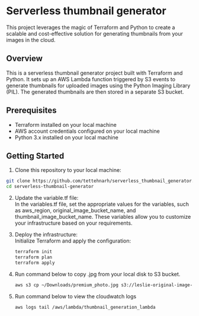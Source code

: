# Serverless thumbnail generator

This project leverages the magic of Terraform and Python to create a scalable and cost-effective solution for generating thumbnails from your images in the cloud.

## Overview

This is a serverless thumbnail generator project built with Terraform and Python. It sets up an AWS Lambda function triggered by S3 events to generate thumbnails for uploaded images using the Python Imaging Library (PIL). The generated thumbnails are then stored in a separate S3 bucket.

## Prerequisites

- Terraform installed on your local machine
- AWS account credentials configured on your local machine
- Python 3.x installed on your local machine

## Getting Started

1. Clone this repository to your local machine:

```bash
git clone https://github.com/tettehnarh/serverless_thumbnail_generator.git
cd serverless-thumbnail-generator
```

2. Update the variable.tf file:<br/>
   In the variables.tf file, set the appropriate values for the variables, such as aws_region, original_image_bucket_name, and thumbnail_image_bucket_name.
   These variables allow you to customize your infrastructure based on your requirements.

3. Deploy the infrastructure:<br/>
   Initialize Terraform and apply the configuration:

   ```bash
   terraform init
   terraform plan
   terraform apply
   ```

4. Run command below to copy .jpg from your local disk to S3 bucket.<br/>

   ```bash
   aws s3 cp ~/Downloads/premium_photo.jpg s3://leslie-original-image-bucket
   ```

5. Run command below to view the cloudwatch logs
   ```bash
   aws logs tail /aws/lambda/thumbnail_generation_lambda
   ```
